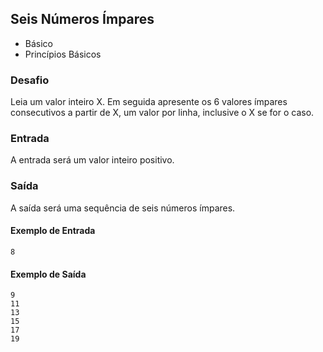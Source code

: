 ##  Seis Números Ímpares
* Básico
* Princípios Básicos

### Desafio
Leia um valor inteiro X. Em seguida apresente os 6 valores ímpares consecutivos a partir de X, um valor por linha, inclusive o X se for o caso.

### Entrada
A entrada será um valor inteiro positivo.

### Saída
A saída será uma sequência de seis números ímpares.



#### Exemplo de Entrada	 
~~~~
8
~~~~
#### Exemplo de Saída
~~~~
9
11
13
15
17
19
~~~~
